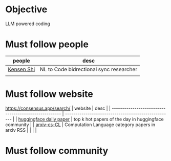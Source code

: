 # Objective


LLM powered coding


# Must follow people


| people                                                                                                    | desc                                    |
| --------------------------------------------------------------------------------------------------------- | --------------------------------------- |
| [Kensen Shi](https://scholar.google.com/citations?hl=en&user=LAL4SIMAAAAJ&view_op=list_works&sortby=pubdate) | NL to Code bidrectional sync researcher |
|                                                                                                           |                                         |






# Must follow website

https://consensus.app/search/
| website                                               | desc                                                 |
| ----------------------------------------------------- | ---------------------------------------------------- |
| [huggingface daily paper](https://huggingface.co/papers) | top k hot papers of the day in huggingface community |
| [arxiv-cs-CL](https://rss.arxiv.org/rss/cs.CL)           | Computation Language category papers in arxiv RSS    |
|                                                      |                                                      |





# Must follow community











